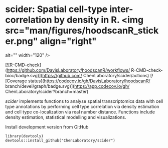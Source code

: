 # scider: Spatial cell-type inter-correlation by density in R. <img src="man/figures/hoodscanR_sticker.png" align="right" 
alt="" width="120" />

[![R-CMD-check](https://github.com/DavisLaboratory/hoodscanR/workflows/
R-CMD-check-bioc/badge.svg)](https://github.com/
ChenLaboratory/scider/actions)
[![Coverage status](https://codecov.io/gh/DavisLaboratory/hoodscanR/
branch/devel/graph/badge.svg)](https://app.codecov.io/gh/
ChenLaboratory/scider?branch=master)

*scider* implements functions to analyse spatial transcriptomics 
data with cell type annotations by performing cell type 
correlation via density estimation and cell type co-localization 
via real number distance. Functions include density 
estimation, statistical modelling and visualizations.


Install development version from GitHub

```
library(devtools)   
devtools::install_github("ChenLaboratory/scider")
```
